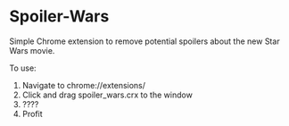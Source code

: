 # Spoiler-Wars
Simple Chrome extension to remove potential spoilers about the new Star Wars movie.

To use:
1) Navigate to chrome://extensions/ 
2) Click and drag spoiler_wars.crx to the window
3) ????
4) Profit
